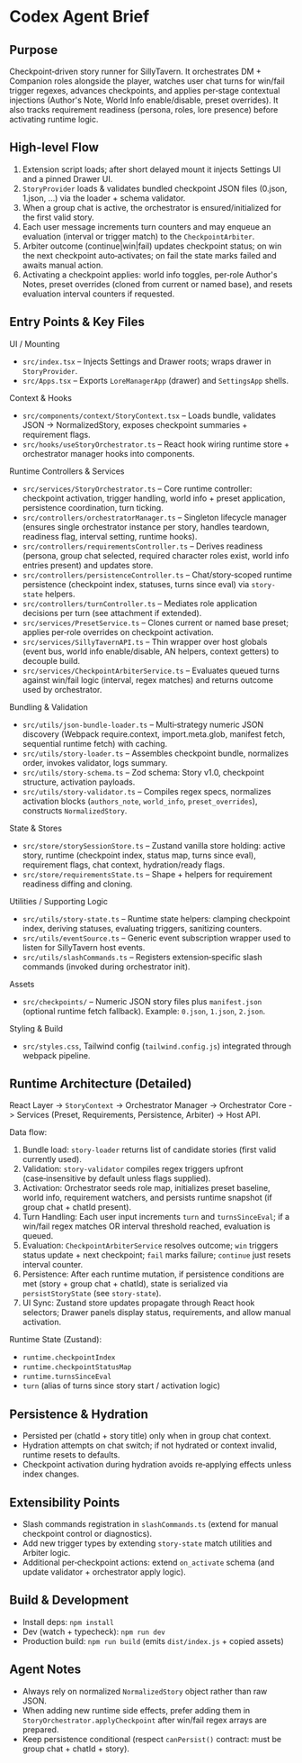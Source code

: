 
# Codex Agent Brief

## Purpose
Checkpoint‑driven story runner for SillyTavern. It orchestrates DM + Companion roles alongside the player, watches user chat turns for win/fail trigger regexes, advances checkpoints, and applies per‑stage contextual injections (Author's Note, World Info enable/disable, preset overrides). It also tracks requirement readiness (persona, roles, lore presence) before activating runtime logic.

## High‑level Flow
1. Extension script loads; after short delayed mount it injects Settings UI and a pinned Drawer UI.
2. `StoryProvider` loads & validates bundled checkpoint JSON files (0.json, 1.json, …) via the loader + schema validator.
3. When a group chat is active, the orchestrator is ensured/initialized for the first valid story.
4. Each user message increments turn counters and may enqueue an evaluation (interval or trigger match) to the `CheckpointArbiter`.
5. Arbiter outcome (continue|win|fail) updates checkpoint status; on win the next checkpoint auto‑activates; on fail the state marks failed and awaits manual action.
6. Activating a checkpoint applies: world info toggles, per‑role Author's Notes, preset overrides (cloned from current or named base), and resets evaluation interval counters if requested.

## Entry Points & Key Files
UI / Mounting
- `src/index.tsx` – Injects Settings and Drawer roots; wraps drawer in `StoryProvider`.
- `src/Apps.tsx` – Exports `LoreManagerApp` (drawer) and `SettingsApp` shells.

Context & Hooks
- `src/components/context/StoryContext.tsx` – Loads bundle, validates JSON -> NormalizedStory, exposes checkpoint summaries + requirement flags.
- `src/hooks/useStoryOrchestrator.ts` – React hook wiring runtime store + orchestrator manager hooks into components.

Runtime Controllers & Services
- `src/services/StoryOrchestrator.ts` – Core runtime controller: checkpoint activation, trigger handling, world info + preset application, persistence coordination, turn ticking.
- `src/controllers/orchestratorManager.ts` – Singleton lifecycle manager (ensures single orchestrator instance per story, handles teardown, readiness flag, interval setting, runtime hooks).
- `src/controllers/requirementsController.ts` – Derives readiness (persona, group chat selected, required character roles exist, world info entries present) and updates store.
- `src/controllers/persistenceController.ts` – Chat/story‑scoped runtime persistence (checkpoint index, statuses, turns since eval) via `story-state` helpers.
- `src/controllers/turnController.ts` – Mediates role application decisions per turn (see attachment if extended).
- `src/services/PresetService.ts` – Clones current or named base preset; applies per‑role overrides on checkpoint activation.
- `src/services/SillyTavernAPI.ts` – Thin wrapper over host globals (event bus, world info enable/disable, AN helpers, context getters) to decouple build.
- `src/services/CheckpointArbiterService.ts` – Evaluates queued turns against win/fail logic (interval, regex matches) and returns outcome used by orchestrator.

Bundling & Validation
- `src/utils/json-bundle-loader.ts` – Multi‑strategy numeric JSON discovery (Webpack require.context, import.meta.glob, manifest fetch, sequential runtime fetch) with caching.
- `src/utils/story-loader.ts` – Assembles checkpoint bundle, normalizes order, invokes validator, logs summary.
- `src/utils/story-schema.ts` – Zod schema: Story v1.0, checkpoint structure, activation payloads.
- `src/utils/story-validator.ts` – Compiles regex specs, normalizes activation blocks (`authors_note`, `world_info`, `preset_overrides`), constructs `NormalizedStory`.

State & Stores
- `src/store/storySessionStore.ts` – Zustand vanilla store holding: active story, runtime (checkpoint index, status map, turns since eval), requirement flags, chat context, hydration/ready flags.
- `src/store/requirementsState.ts` – Shape + helpers for requirement readiness diffing and cloning.

Utilities / Supporting Logic
- `src/utils/story-state.ts` – Runtime state helpers: clamping checkpoint index, deriving statuses, evaluating triggers, sanitizing counters.
- `src/utils/eventSource.ts` – Generic event subscription wrapper used to listen for SillyTavern host events.
- `src/utils/slashCommands.ts` – Registers extension‑specific slash commands (invoked during orchestrator init).

Assets
- `src/checkpoints/` – Numeric JSON story files plus `manifest.json` (optional runtime fetch fallback). Example: `0.json`, `1.json`, `2.json`.

Styling & Build
- `src/styles.css`, Tailwind config (`tailwind.config.js`) integrated through webpack pipeline.

## Runtime Architecture (Detailed)
React Layer -> `StoryContext` -> Orchestrator Manager -> Orchestrator Core -> Services (Preset, Requirements, Persistence, Arbiter) -> Host API.

Data flow:
1. Bundle load: `story-loader` returns list of candidate stories (first valid currently used).
2. Validation: `story-validator` compiles regex triggers upfront (case‑insensitive by default unless flags supplied).
3. Activation: Orchestrator seeds role map, initializes preset baseline, world info, requirement watchers, and persists runtime snapshot (if group chat + chatId present).
4. Turn Handling: Each user input increments `turn` and `turnsSinceEval`; if a win/fail regex matches OR interval threshold reached, evaluation is queued.
5. Evaluation: `CheckpointArbiterService` resolves outcome; `win` triggers status update + next checkpoint; `fail` marks failure; `continue` just resets interval counter.
6. Persistence: After each runtime mutation, if persistence conditions are met (story + group chat + chatId), state is serialized via `persistStoryState` (see `story-state`).
7. UI Sync: Zustand store updates propagate through React hook selectors; Drawer panels display status, requirements, and allow manual activation.

Runtime State (Zustand):
- `runtime.checkpointIndex`
- `runtime.checkpointStatusMap`
- `runtime.turnsSinceEval`
- `turn` (alias of turns since story start / activation logic)

## Persistence & Hydration
- Persisted per (chatId + story title) only when in group chat context.
- Hydration attempts on chat switch; if not hydrated or context invalid, runtime resets to defaults.
- Checkpoint activation during hydration avoids re‑applying effects unless index changes.

## Extensibility Points
- Slash commands registration in `slashCommands.ts` (extend for manual checkpoint control or diagnostics).
- Add new trigger types by extending `story-state` match utilities and Arbiter logic.
- Additional per‑checkpoint actions: extend `on_activate` schema (and update validator + orchestrator apply logic).

## Build & Development
- Install deps: `npm install`
- Dev (watch + typecheck): `npm run dev`
- Production build: `npm run build` (emits `dist/index.js` + copied assets)

## Agent Notes
- Always rely on normalized `NormalizedStory` object rather than raw JSON.
- When adding new runtime side effects, prefer adding them in `StoryOrchestrator.applyCheckpoint` after win/fail regex arrays are prepared.
- Keep persistence conditional (respect `canPersist()` contract: must be group chat + chatId + story).

